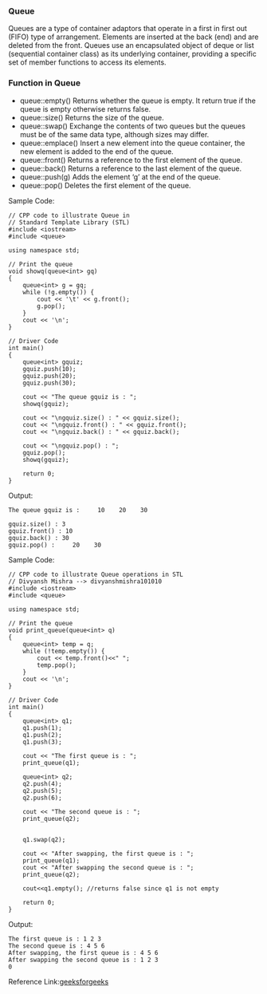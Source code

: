 ### Queue
Queues are a type of container adaptors that operate in a first in first out (FIFO) type of arrangement. 
Elements are inserted at the back (end) and are deleted from the front. Queues use an encapsulated object of
deque or list (sequential container class) as its underlying container, providing a specific set of member functions to access its elements.
### Function in Queue
- queue::empty()	Returns whether the queue is empty. It return true if the queue is empty otherwise returns false.
- queue::size()	Returns the size of the queue.
- queue::swap()	Exchange the contents of two queues but the queues must be of the same data type, although sizes may differ.
- queue::emplace()	Insert a new element into the queue container, the new element is added to the end of the queue.
- queue::front()	Returns a reference to the first element of the queue.
- queue::back()	Returns a reference to the last element of the queue.
- queue::push(g) 	Adds the element ‘g’ at the end of the queue.
- queue::pop() 	Deletes the first element of the queue.

Sample Code:
```
// CPP code to illustrate Queue in
// Standard Template Library (STL)
#include <iostream>
#include <queue>

using namespace std;

// Print the queue
void showq(queue<int> gq)
{
	queue<int> g = gq;
	while (!g.empty()) {
		cout << '\t' << g.front();
		g.pop();
	}
	cout << '\n';
}

// Driver Code
int main()
{
	queue<int> gquiz;
	gquiz.push(10);
	gquiz.push(20);
	gquiz.push(30);

	cout << "The queue gquiz is : ";
	showq(gquiz);

	cout << "\ngquiz.size() : " << gquiz.size();
	cout << "\ngquiz.front() : " << gquiz.front();
	cout << "\ngquiz.back() : " << gquiz.back();

	cout << "\ngquiz.pop() : ";
	gquiz.pop();
	showq(gquiz);

	return 0;
}
```
Output:
```
The queue gquiz is :     10    20    30

gquiz.size() : 3
gquiz.front() : 10
gquiz.back() : 30
gquiz.pop() :     20    30
```
Sample Code:
```
// CPP code to illustrate Queue operations in STL
// Divyansh Mishra --> divyanshmishra101010
#include <iostream>
#include <queue>

using namespace std;

// Print the queue
void print_queue(queue<int> q)
{
	queue<int> temp = q;
	while (!temp.empty()) {
		cout << temp.front()<<" ";
		temp.pop();
	}
	cout << '\n';
}

// Driver Code
int main()
{
	queue<int> q1;
	q1.push(1);
	q1.push(2);
	q1.push(3);

	cout << "The first queue is : ";
	print_queue(q1);
	
	queue<int> q2;
	q2.push(4);
	q2.push(5);
	q2.push(6);

	cout << "The second queue is : ";
	print_queue(q2);
	
	
	q1.swap(q2);
		
	cout << "After swapping, the first queue is : ";
	print_queue(q1);
	cout << "After swapping the second queue is : ";
	print_queue(q2);
	
	cout<<q1.empty(); //returns false since q1 is not empty

	return 0;
}
```
Output:
```
The first queue is : 1 2 3 
The second queue is : 4 5 6 
After swapping, the first queue is : 4 5 6 
After swapping the second queue is : 1 2 3 
0
```
Reference Link:[geeksforgeeks](https://www.geeksforgeeks.org/queue-cpp-stl/) 
